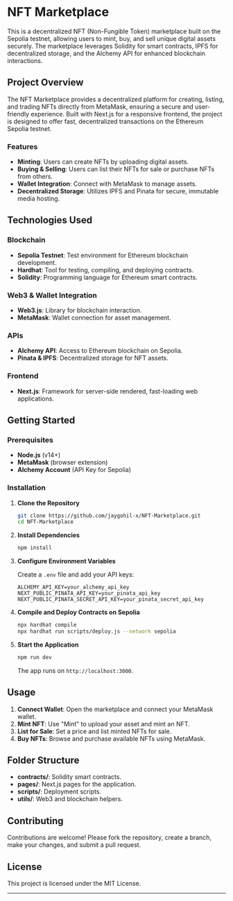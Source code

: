 # NFT Marketplace

This is a decentralized NFT (Non-Fungible Token) marketplace built on the Sepolia testnet, allowing users to mint, buy, and sell unique digital assets securely. The marketplace leverages Solidity for smart contracts, IPFS for decentralized storage, and the Alchemy API for enhanced blockchain interactions.

## Project Overview

The NFT Marketplace provides a decentralized platform for creating, listing, and trading NFTs directly from MetaMask, ensuring a secure and user-friendly experience. Built with Next.js for a responsive frontend, the project is designed to offer fast, decentralized transactions on the Ethereum Sepolia testnet.

### Features

- **Minting**: Users can create NFTs by uploading digital assets.
- **Buying & Selling**: Users can list their NFTs for sale or purchase NFTs from others.
- **Wallet Integration**: Connect with MetaMask to manage assets.
- **Decentralized Storage**: Utilizes IPFS and Pinata for secure, immutable media hosting.

## Technologies Used

### Blockchain

- **Sepolia Testnet**: Test environment for Ethereum blockchain development.
- **Hardhat**: Tool for testing, compiling, and deploying contracts.
- **Solidity**: Programming language for Ethereum smart contracts.

### Web3 & Wallet Integration

- **Web3.js**: Library for blockchain interaction.
- **MetaMask**: Wallet connection for asset management.

### APIs

- **Alchemy API**: Access to Ethereum blockchain on Sepolia.
- **Pinata & IPFS**: Decentralized storage for NFT assets.

### Frontend

- **Next.js**: Framework for server-side rendered, fast-loading web applications.

## Getting Started

### Prerequisites

- **Node.js** (v14+)
- **MetaMask** (browser extension)
- **Alchemy Account** (API Key for Sepolia)

### Installation

1. **Clone the Repository**

   ```bash
   git clone https://github.com/jaygohil-x/NFT-Marketplace.git
   cd NFT-Marketplace
   ```

2. **Install Dependencies**

   ```bash
   npm install
   ```

3. **Configure Environment Variables**

   Create a `.env` file and add your API keys:

   ```plaintext
   ALCHEMY_API_KEY=your_alchemy_api_key
   NEXT_PUBLIC_PINATA_API_KEY=your_pinata_api_key
   NEXT_PUBLIC_PINATA_SECRET_API_KEY=your_pinata_secret_api_key
   ```

4. **Compile and Deploy Contracts on Sepolia**

   ```bash
   npx hardhat compile
   npx hardhat run scripts/deploy.js --network sepolia
   ```

5. **Start the Application**

   ```bash
   npm run dev
   ```

   The app runs on `http://localhost:3000`.

## Usage

1. **Connect Wallet**: Open the marketplace and connect your MetaMask wallet.
2. **Mint NFT**: Use "Mint" to upload your asset and mint an NFT.
3. **List for Sale**: Set a price and list minted NFTs for sale.
4. **Buy NFTs**: Browse and purchase available NFTs using MetaMask.

## Folder Structure

- **contracts/**: Solidity smart contracts.
- **pages/**: Next.js pages for the application.
- **scripts/**: Deployment scripts.
- **utils/**: Web3 and blockchain helpers.

## Contributing

Contributions are welcome! Please fork the repository, create a branch, make your changes, and submit a pull request.

## License

This project is licensed under the MIT License.

---
